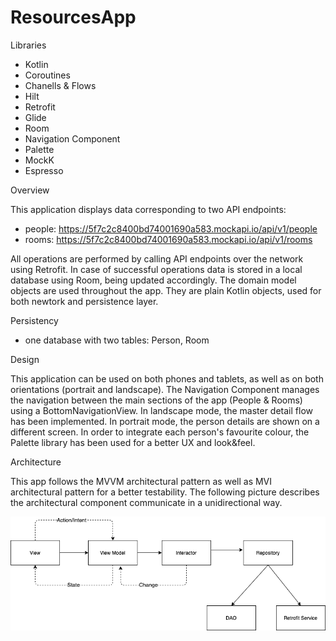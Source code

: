 # ResourcesApp

Libraries
- Kotlin
- Coroutines
- Chanells & Flows
- Hilt
- Retrofit
- Glide
- Room
- Navigation Component
- Palette 
- MockK
- Espresso

Overview

This application displays data corresponding to two API endpoints:
- people: https://5f7c2c8400bd74001690a583.mockapi.io/api/v1/people
- rooms: https://5f7c2c8400bd74001690a583.mockapi.io/api/v1/rooms

All operations are performed by calling API endpoints over the network using Retrofit. In case of successful operations
data is stored in a local database using Room, being updated accordingly.
The domain model objects are used throughout the app. They are plain Kotlin objects, used for both newtork and persistence layer.

Persistency
- one database with two tables: Person, Room

Design

This application can be used on both phones and tablets, as well as on both orientations (portrait and landscape).
The Navigation Component manages the navigation between the main sections of the app (People & Rooms) using a BottomNavigationView. In landscape mode, the master
detail flow has been implemented. In portrait mode, the person details are shown on a different screen. 
In order to integrate each person's favourite colour, the Palette library has been used for a better UX and look&feel.

Architecture

This app follows the MVVM architectural pattern as well as MVI architectural pattern for a better testability. The following picture describes the architectural
component communicate in a unidirectional way.

![architecture](MVVMMVI.png)

